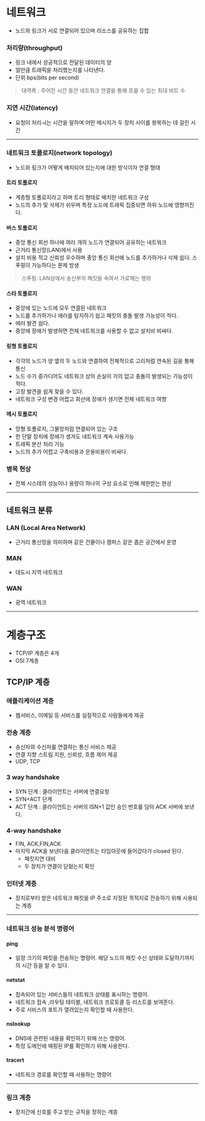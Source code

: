 # 네트워크
* 노드와 링크가 서로 연결되어 있으며 리소스를 공유하는 집합

### 처리량(throughput)
* 링크 내에서 성공적으로 전달된 데이터의 양
* 얼만큼 트래픽을 처리했는지를 나타낸다.
* 단위 bps(bits per second)
> 대역폭 : 주어진 시간 동안 네트워크 연결을 통해 흐를 수 있는 최대 비트 수

### 지연 시간(latency)
* 요청이 처리ㅚ는 시간을 말하며 어떤 메시지가 두 장치 사이를 왕복하는 데 걸린 시간

-------------------------

### 네트워크 토폴로지(network topology)
* 노드와 링크가 어떻게 배치되어 있는지에 대한 방식이자 연결 형태

#### 트리 토폴로지
* 계층형 토폴로지라고 하며 트리 형태로 배치한 네트워크 구성
* 노드의 추가 및 삭제가 쉬우며 특정 노드에 트래픽 집중되면 하위 노드에 영향끼진다.
#### 버스 토폴로지
* 중앙 통신 회선 하나에 여러 개의 노드가 연결되어 공유하는 네트워크
* 근거리 통신망(LAN)에서 사용
* 설치 비용 적고 신뢰성 우수하며 중앙 통신 회선에 노드를 추가하거나 삭제 쉽다. 스푸핑이 가능하다는 문제 방생
> 스푸핑: LAN상에서 송신부의 패킷을 속여서 가로채는 행위

#### 스타 토폴로지
* 중앙에 있는 노드에 모두 연결된 네트워크
* 노드를 추가하가나 에러를 탐지하기 쉽고 패킷의 충돌 발생 가능성이 적다.
* 에러 발견 쉽다.
* 중앙에 장애가 발생하면 전체 네트워크를 사용할 수 없고 설치비 비싸다.

#### 링형 토폴로지
* 각각의 노드가 양 옆의 두 노드와 연결하여 전체적으로 고리처럼 연속된 길을 통해 통신
* 노드 수가 증가디어도 네트워크 상의 손실이 거의 없고 충돌이 발생되는 가능성이 적다.
* 고장 발견을 쉽게 찾을 수 있다.
* 네트워크 구성 변경 어렵고 회선에 장애가 생기면 전체 네트워크 여향

#### 메시 토폴로지
* 망형 토폴로지, 그물망처럼 연결되어 있는 구조
* 한 단말 장치에 장애가 생겨도 네트워크 계속 사용가능
* 트래픽 분산 처리 가능
* 노드의 추가 어렵고 구축비용과 운용비용이 비싸다.

### 병목 현상
* 전체 시스테의 성능이나 용량이 하나의 구성 요소로 인해 제한받는 현상

----------

## 네트워크 분류

### LAN (Local Area Network)
* 근거리 통신망을 의미하며 같은 건물이나 캠퍼스 같은 좁은 공간에서 운영

### MAN
* 대도시 지역 네트워크

### WAN
* 광역 네트워크

------

# 계층구조
* TCP/IP 계층은 4개
* OSI 7계층

## TCP/IP 계층

### 애플리케이션 계층
* 웹서비스, 이메일 등 서비스를 실질적으로 사람들에게 제공

### 전송 계층
* 송신자와 수신자를 연결하는 통신 서비스 제공
* 연결 지향 스트림 지원, 신뢰성, 흐름 제어 제공
* UDP, TCP

### 3 way handshake
* SYN 단계 : 클라이언트는 서버에 연결요청
* SYN+ACT 단계
* ACT 단계 : 클라이언트는 서버의 ISN+1 값인 승인 번호를 담아 ACK 서버에 보낸다.

### 4-way handshake
* FIN, ACK,FIN,ACK
* 마지막 ACK을 보낸다음 클라이언트는 타임아웃에 들어갔다가 closed 된다.
  - 패킷지연 대비
  - 두 장치가 연결이 닫혔는지 확인

### 인터넷 계층
* 장치로부터 받은 네트워크 패킷을 IP 주소로 지정된 목적지로 전송하기 위해 사용되는 계층

-------
### 네트워크  성능 분석 명령어

#### ping
* 일정 크기의 패킷을 전송하는 명령어. 해당 노드의 패킷 수신 상태와 도달하기까지의 시간 등을 알 수 있다.

#### netstat
* 접속되어 있는 서비스들의 네트워크 상태를 표시하는 명령어.
* 네트워크 접속 ,라우팅 테이블, 네트워크 프로토콜 등 리스트를 보여준다.
* 주로 서비스의 포트가 열려있는지 확인할 때 사용한다.

#### nslookup
* DNS에 관련된 내용을 확인하기 위해 쓰는 명령어.
* 특정 도메인에 매핑된 IP를 확인하기 위해 사용한다.

#### tracert
* 네트워크 경로를 확인할 때 사용하는 명령어

----
### 링크 계층
* 장치간에 신호를 주고 받는 규칙을 정하는 계층


